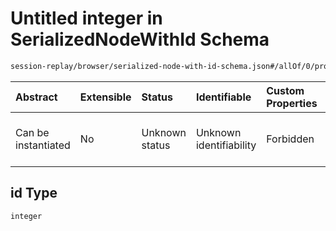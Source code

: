 # Untitled integer in SerializedNodeWithId Schema

```txt
session-replay/browser/serialized-node-with-id-schema.json#/allOf/0/properties/id
```



| Abstract            | Extensible | Status         | Identifiable            | Custom Properties | Additional Properties | Access Restrictions | Defined In                                                                                                                        |
| :------------------ | :--------- | :------------- | :---------------------- | :---------------- | :-------------------- | :------------------ | :-------------------------------------------------------------------------------------------------------------------------------- |
| Can be instantiated | No         | Unknown status | Unknown identifiability | Forbidden         | Allowed               | none                | [serialized-node-with-id-schema.json\*](../out/session-replay/browser/serialized-node-with-id-schema.json "open original schema") |

## id Type

`integer`
